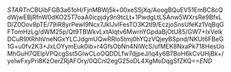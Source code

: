 $START$nCBUibFGB3a61oH/FjnMBWj5k+00xeSSjXq/AoogBQuEV51EmBC8cQdWjwEBjRfnW0dKO25T7oaA0icpjdy9n9tcLt+1PwdgLtLSAnw5WXrsRe9BfxLD/Z0Oov8pTE/79iR8yrPewI9Ncx7JklJvIFesTO3K2tI9/EczjoSnsUfeKz1VqBqGFTomHzLg/dWM25p/Qt9TBWkvLxtAlqtv6MwrnYGpdaBjOtU85/GW7+IxVelkDCuR9XRhhVneNGxYLCJdgmUQwRRIo5tmj0hYQzVQjeyBSpnd/NKUt6FBeG1G+u0fv2K3+JxLOYymEuk0ib+r4GfsObNn4NiWcS/ufMEK8NxaPk718HesUoMhGuH7QEIpVPQcgSst5GlwCLoOQDDLfw7djpeJ/Iq4y6B7BoH6kCvUHjBk+/yoIwFxyPri8KzOerZRjAFOry/0QCnl2egG25oDL4XgMoDqgSfZKQ==$END$